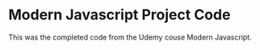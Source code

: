 # Modern Javascript Project Code

This was the completed code from the Udemy couse Modern Javascript.
